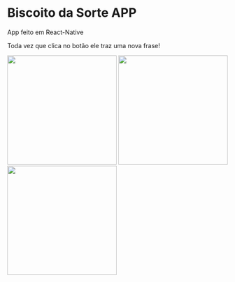 # Biscoito da Sorte APP
App feito em React-Native


Toda vez que clica no botão ele traz uma nova frase!

<img src="https://user-images.githubusercontent.com/13503031/120040956-dceb0700-bfdd-11eb-8f74-81b3aa3ac137.jpeg" width="250"/> <img src="https://user-images.githubusercontent.com/13503031/120040959-deb4ca80-bfdd-11eb-9d6f-718959a2135d.jpeg" width="250"/>
<img src="https://user-images.githubusercontent.com/13503031/120040963-dfe5f780-bfdd-11eb-931c-41657c943cba.jpeg" width="250"/>
